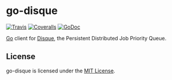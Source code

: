 # go-disque

[![Travis](https://travis-ci.org/cv-library/go-disque.svg)](https://travis-ci.org/cv-library/go-disque)
[![Coveralls](https://coveralls.io/repos/github/cv-library/go-disque/badge.svg)](https://coveralls.io/github/cv-library/go-disque)
[![GoDoc](https://godoc.org/github.com/cv-library/go-disque?status.png)](https://godoc.org/github.com/cv-library/go-disque)

[Go](https://golang.org) client for [Disque](https://github.com/antirez/disque), the Persistent Distributed Job Priority Queue.

## License
go-disque is licensed under the [MIT License](./LICENSE).